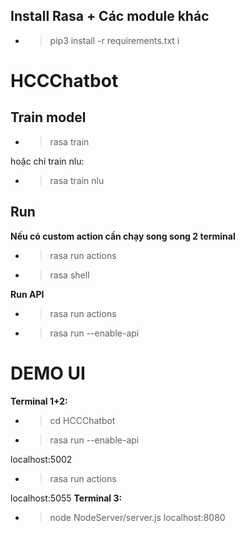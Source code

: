 ## Install Rasa + Các module khác
- > pip3 install -r requirements.txt i

# HCCChatbot

## Train model
- > rasa train

hoặc chỉ train nlu:
- > rasa train nlu

## Run
**Nếu có custom action cần chạy song song 2 terminal**
- > rasa run actions
- > rasa shell

**Run API**
- > rasa run actions
- > rasa run --enable-api

# DEMO UI
**Terminal 1+2:**
- > cd HCCChatbot
- > rasa run --enable-api


localhost:5002
- > rasa run actions


localhost:5055
**Terminal 3:**
- > node NodeServer/server.js
localhost:8080


